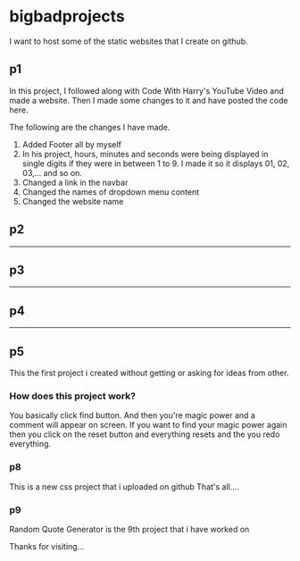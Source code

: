 # bigbadprojects
I want to host some of the static websites that I create on github.


## p1

In this project, I followed along with Code With Harry's YouTube Video and made a website. Then I made some changes to it and have posted the code here.

The following are the changes I have made.

1. Added Footer all by myself
2. In his project, hours, minutes and seconds were being displayed in single digits if they were in between 1 to 9. I made it so it displays 01, 02, 03,... and so on.
3. Changed a link in the navbar
4. Changed the names of dropdown menu content
5. Changed the website name


## p2

-----------------------------------

## p3

------------------------------------

## p4

------------------------------------

## p5

This the first project i created without getting or asking for ideas from other. 

### How does this project work?

You basically click find button. And then you're magic power and a comment will appear on screen. If you want to find your magic power again then you click on the reset button and everything resets and the you redo everything.  


### p8

This is a new css project that i uploaded on github 
That's all....

### p9

Random Quote Generator is the 9th project that i have worked on

Thanks for visiting...

